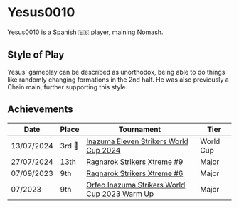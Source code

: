 # Yesus0010

Yesus0010 is a Spanish :es: player, maining Nomash.

## Style of Play

Yesus' gameplay can be described as unorthodox, being able to do things like randomly changing formations in the 2nd half. He was also previously a Chain main, further supporting this style. 

## Achievements

|Date|Place|Tournament|Tier|
|-|-|-|-|
| 13/07/2024 |3rd :3rd_place_medal:| [Inazuma Eleven Strikers World Cup 2024](../../tournaments/worldcup24.md) | World Cup |
| 27/07/2024 | 13th | [Ragnarok Strikers Xtreme #9](../../tournaments/ragna/ragnax9.md) | Major |
| 07/09/2023 | 9th | [Ragnarok Strikers Xtreme #6](../../tournaments/ragna/ragnax6.md) | Major |
| 07/2023 | 9th | [Orfeo Inazuma Strikers World Cup 2023 Warm Up](../../tournaments/orfeo/orfeowc.md) | Major |
